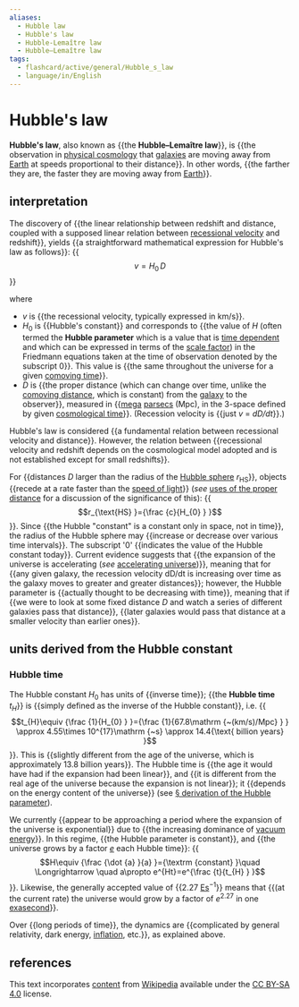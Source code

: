 ```yaml
---
aliases:
  - Hubble law
  - Hubble's law
  - Hubble-Lemaître law
  - Hubble–Lemaître law
tags:
  - flashcard/active/general/Hubble_s_law
  - language/in/English
---
```


# Hubble's law

__Hubble's law__, also known as {{the __Hubble–Lemaître law__}}, is {{the observation in [physical cosmology](physical%20cosmology.md) that [galaxies](galaxy.md) are moving away from [Earth](Earth.md) at speeds proportional to their distance}}. In other words, {{the farther they are, the faster they are moving away from [Earth](Earth.md)}}. <!--SR:!2025-07-05,286,330!2025-08-01,307,330!2024-12-11,115,290-->

## interpretation

The discovery of {{the linear relationship between redshift and distance, coupled with a supposed linear relation between [recessional velocity](recessional%20velocity.md) and redshift}}, yields {{a straightforward mathematical expression for Hubble's law as follows}}: {{$$v=H_{0}\,D$$}} <!--SR:!2025-02-10,130,306!2024-11-06,71,326!2025-07-13,263,346-->

where

- _v_ is {{the recessional velocity, typically expressed in km/s}}.
- _H_<sub>0</sub> is {{Hubble's constant}} and corresponds to {{the value of _H_ (often termed the __Hubble parameter__ which is a value that is [time dependent](time-variant%20system.md) and which can be expressed in terms of the [scale factor](scale%20factor%20(cosmology).md)) in the Friedmann equations taken at the time of observation denoted by the subscript 0}}. This value is {{the same throughout the universe for a given [comoving time](comoving%20and%20proper%20distances.md#comoving%20coordinates)}}.
- _D_ is {{the proper distance (which can change over time, unlike the [comoving distance](comoving%20and%20proper%20distances.md), which is constant) from the [galaxy](galaxy.md) to the observer}}, measured in {{[mega](mega-.md) [parsecs](parsec.md) (Mpc), in the 3-space defined by given [cosmological time](cosmic%20time.md)}}. (Recession velocity is {{just _v_ = _dD/dt_}}.) <!--SR:!2024-11-11,74,326!2024-11-08,71,326!2025-02-02,123,306!2025-01-04,99,286!2025-04-05,179,326!2024-11-27,73,286!2024-11-06,69,326-->

Hubble's law is considered {{a fundamental relation between recessional velocity and distance}}. However, the relation between {{recessional velocity and redshift depends on the cosmological model adopted and is not established except for small redshifts}}. <!--SR:!2025-08-05,283,346!2025-02-21,144,306-->

For {{distances _D_ larger than the radius of the [Hubble sphere](hubble%20volume.md) _r_<sub>HS</sub>}}, objects {{recede at a rate faster than the [speed of light](speed%20of%20light.md)}} (_see_ [uses of the proper distance](comoving%20and%20proper%20distances.md#uses%20of%20the%20proper%20distance) for a discussion of the significance of this): {{$$r_{\text{HS} }={\frac {c}{H_{0} } }$$}}. Since {{the Hubble "constant" is a constant only in space, not in time}}, the radius of the Hubble sphere may {{increase or decrease over various time intervals}}. The subscript '0' {{indicates the value of the Hubble constant today}}. Current evidence suggests that {{the expansion of the universe is accelerating (_see_ [accelerating universe](accelerating%20expansion%20of%20the%20universe.md))}}, meaning that for {{any given galaxy, the recession velocity dD/dt is increasing over time as the galaxy moves to greater and greater distances}}; however, the Hubble parameter is {{actually thought to be decreasing with time}}, meaning that if {{we were to look at some fixed distance _D_ and watch a series of different galaxies pass that distance}}, {{later galaxies would pass that distance at a smaller velocity than earlier ones}}. <!--SR:!2025-05-23,207,326!2025-09-16,316,346!2025-08-12,287,346!2024-11-08,71,326!2025-08-09,286,346!2024-11-10,73,326!2025-03-19,169,326!2025-02-15,130,306!2025-08-12,287,346!2024-11-12,75,326!2025-06-08,234,326-->

## units derived from the Hubble constant

### Hubble time

The Hubble constant _H_<sub>0</sub> has units of {{inverse time}}; {{the __Hubble time__ _t<sub>H</sub>_}} is {{simply defined as the inverse of the Hubble constant}}, i.e. {{$$t_{H}\equiv {\frac {1}{H_{0} } }={\frac {1}{67.8\mathrm {~(km/s)/Mpc} } } \approx 4.55\times 10^{17}\mathrm {~s} \approx 14.4{\text{ billion years} }$$}}. This is {{slightly different from the age of the universe, which is approximately 13.8 billion years}}. The Hubble time is {{the age it would have had if the expansion had been linear}}, and {{it is different from the real age of the universe because the expansion is not linear}}; it {{depends on the energy content of the universe}} (see [§ derivation of the Hubble parameter](#derivation%20of%20the%20Hubble%20parameter)). <!--SR:!2024-11-28,80,349!2024-12-06,87,349!2025-05-02,199,349!2024-11-24,63,289!2025-01-13,97,309!2024-11-27,79,349!2024-11-29,81,349!2024-11-10,61,329-->

We currently {{appear to be approaching a period where the expansion of the universe is exponential}} due to {{the increasing dominance of [vacuum energy](vacuum%20energy.md)}}. In this regime, {{the Hubble parameter is constant}}, and {{the universe grows by a factor [_e_](e%20(mathematical%20constant).md) each Hubble time}}: {{$$H\equiv {\frac {\dot {a} }{a} }={\textrm {constant} }\quad \Longrightarrow \quad a\propto e^{Ht}=e^{\frac {t}{t_{H} } }$$}}. Likewise, the generally accepted value of {{2.27 [Es](metric%20prefix.md#List%20of%20SI%20prefixes)<sup>−1</sup>}} means that {{(at the current rate) the universe would grow by a factor of _e_<sup>2.27</sup> in one [exasecond](orders%20of%20magnitude%20(time).md)}}. <!--SR:!2025-05-02,199,349!2024-11-12,63,329!2024-12-03,84,349!2024-12-07,88,349!2025-01-14,113,329!2024-12-05,71,289!2025-03-21,155,329-->

Over {{long periods of time}}, the dynamics are {{complicated by general relativity, dark energy, [inflation](cosmic%20inflation.md), etc.}}, as explained above. <!--SR:!2024-12-05,86,349!2025-06-02,225,349-->

## references

This text incorporates [content](https://en.wikipedia.org/wiki/Hubble's_law) from [Wikipedia](Wikipedia.md) available under the [CC BY-SA 4.0](https://creativecommons.org/licenses/by-sa/4.0/) license.
